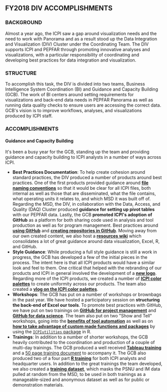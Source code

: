 ## FY2018 DIV ACCOMPLISHMENTS

### BACKGROUND
Almost a year ago, the ICPI saw a gap around visualization needs and the need to work with Panorama and as a result stood up the Data Integration and Visualization (DIV) Cluster under the Coordinating Team. The DIV supports ICPI and PEPFAR through promoting innovative analyses and visualizations, with a particular responsibility of coordinating and developing best practices for data integration and visualization.

### STRUCTURE
To accomplish this task, the DIV is divided into two teams, Business Intelligence System Coordination (BI) and Guidance and Capacity Building (GCB). The work of BI centers around setting requirements for visualizations and back-end data needs in PEPFAR Panorama as well as running data quality checks to ensure users are accessing the correct data. GCB's vision is to improve workflows, analyses, and visualizations produced by ICPI staff.

### ACCOMPLISHMENTS

#### Guidance and Capacity Building
It's been a busy year for the GCB, standing up the team and providing guidance and capacity building to ICPI analysts in a number of ways across ICPI.

- **Best Practices Documentation**: To help create cohesion around standard practices, the DIV produced a number of products around best practices. One of the first products provided guidance around **[file naming conventions](https://github.com/ICPI/DIV/blob/master/Best_Practices/Best%20Practices%20-%20NamingConventions.md)** so that it would be clear for all ICPI files, both internal as well as those that are disseminated, what the file contains, what operating units it relates to, and which MSD it was built off of. Regarding the MSD, the DIV, in collaboration with the Data, Access, and Quality (DAQ) Cluster produced **guidance for setting up pivot tables** with our PEPFAR data. Lastly, the GCB **promoted ICPI's adoption of GitHub** as a platform for both sharing code used in analysis and tool production as well as for program management. Best practices around **[using GitHub](https://github.com/ICPI/DIV/blob/master/Best_Practices/Best%20Practices%20-%20GitHub.md)** and **[creating repositories in GitHub](https://github.com/ICPI/DIV/blob/master/Best_Practices/Best%20Practices%20-%20GitHub%20Repos.md)**. Moving away from our own created content, we also host a **[resources wiki](https://github.com/ICPI/DIV/wiki/Resources)** which consolidates a lot of great guidance around data visualization, Excel, R, and GitHub.
- **Style Guidance**: While producing a full style guidance is still a work in progress, the GCB has developed a few of the initial pieces in the process. The intent here is that all ICPI products would have a similar look and feel to them. One critical that helped with the rebranding of our products and ICPI in general involved the development of a **[new logo](https://github.com/ICPI/DIV/blob/master/ICPI_Logo/ICPI_logo.png)**. Regarding more of the ICPI products, we created a number of **[ICPI color palettes](https://github.com/ICPI/DIV/blob/master/Color_Palettes/ICPI_Color_Palette.pdf)** to create uniformity across our products. The team also created a **[vlog on the ICPI color palettes](https://pepfar.adobeconnect.com/pxidn6wc81z8/)**.   
- **Workshops**: The GCB has put on a number of workshops or brownbags in the past year. We have hosted a participatory session on **structuring the back-end of Excel our tools**. To promote best practices with GitHub, we have put on two trainings on **[GitHub for project management](https://github.com/ICPI/DIV/blob/master/Presentations/GitHub%20Workshops/GitHub%20for%20Project%20Management.pptx)** and **[GitHub for data science](https://github.com/ICPI/DIV/blob/master/Presentations/GitHub%20Workshops/GitHub%20Workshop%2020180809.pdf)**. The team also put on two "Show and Tell" workshops, going into the **[benefits of tool automation](https://github.com/ICPI/DIV/tree/master/Presentations/Tool%20Building%20Automation)** as well as on **[how to take advantage of custom made functions and packages](https://github.com/ICPI/DIV/tree/master/Presentations/ICPIutilties)** by using the [`ICPIutilities` package](https://github.com/ICPI/ICPIutilities/blob/master/README.md) in R.
- **Trainings**: In addition to a number of shorter workshops, the GCB heavily contributed to the coordination and production of a couple of multi-day trainings. The GCB produced a well received **[Tableau training](https://github.com/ICPI/tableau_training)** and a [50 page training document](https://github.com/ICPI/tableau_training/blob/master/Training%20materials/ICPI%20Tableau%20Training%20Handouts.pdf) to accompany it. The GCB also produced two of a four part **[R training](https://github.com/ICPI/R-Training)** for both ICPI analysts and headquarter users. In addition to the great trainings the team developed, we also created a **[training dataset](https://github.com/ICPI/TrainingDataset/tree/master/Output)**, which masks the PSNU and IM data pulled at random from the MSD, to be used in both trainings as a manageable-sized and anonymous dataset as well as for public or demonstration materials. 
